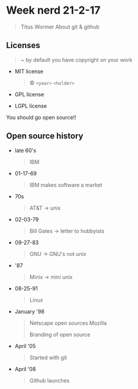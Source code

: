 # Week nerd 21-2-17

> Titus Wormer
> About git & github

## Licenses
> ~ by default you have copyright on your work

- MIT license
  > © `<year>` `<holder>`

- GPL license

- LGPL license

You should go open source!!

## Open source history

- late 60's
  > IBM

- 01-17-69
  > IBM makes software a market

- 70s
  > AT&T -> unix

- 02-03-79
  > Bill Gates -> letter to hobbyists

- 09-27-83
  > GNU -> GNU's not unix

- '87
  > Minix -> mini unix

- 08-25-91
  > Linux

- January '98
  > Netscape open sources Mozilla
  >
  > Branding of open source

- April '05
  > Started with git

- April '08
  > Github launches
